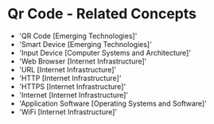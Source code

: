 # Qr Code - Related Concepts

- 'QR Code [Emerging Technologies]'
- 'Smart Device [Emerging Technologies]'
- 'Input Device [Computer Systems and Architecture]'
- 'Web Browser [Internet Infrastructure]'
- 'URL [Internet Infrastructure]'
- 'HTTP [Internet Infrastructure]'
- 'HTTPS [Internet Infrastructure]'
- 'Internet [Internet Infrastructure]'
- 'Application Software [Operating Systems and Software]'
- 'WiFi [Internet Infrastructure]'
